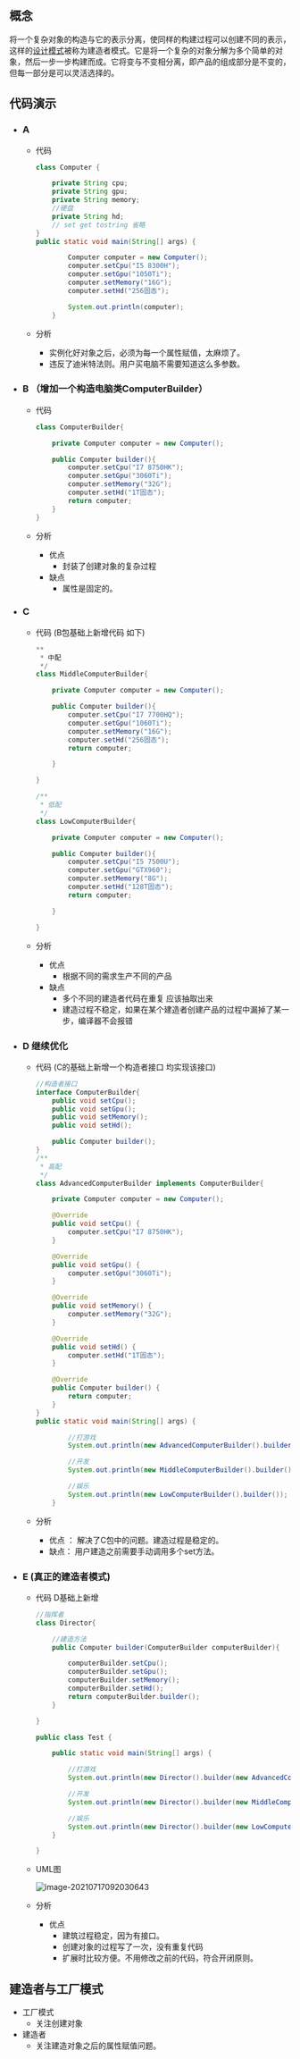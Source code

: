 ## 概念

​	将一个复杂对象的构造与它的表示分离，使同样的构建过程可以创建不同的表示，这样的[设计模式](http://c.biancheng.net/design_pattern/)被称为建造者模式。它是将一个复杂的对象分解为多个简单的对象，然后一步一步构建而成。它将变与不变相分离，即产品的组成部分是不变的，但每一部分是可以灵活选择的。

## 代码演示

- ### A
  
  - 代码
  
    ```java
    class Computer {
    
        private String cpu;
        private String gpu;
        private String memory;
        //硬盘
        private String hd;
    	// set get tostring 省略
    }
    public static void main(String[] args) {
    
            Computer computer = new Computer();
            computer.setCpu("I5 8300H");
            computer.setGpu("1050Ti");
            computer.setMemory("16G");
            computer.setHd("256固态");
    
            System.out.println(computer);
        } 
    ```
  
  - 分析
    - 实例化好对象之后，必须为每一个属性赋值，太麻烦了。
    - 违反了迪米特法则。用户买电脑不需要知道这么多参数。
  
- ### B （增加一个构造电脑类ComputerBuilder）

  - 代码
  
    ```java
    class ComputerBuilder{
    
        private Computer computer = new Computer();
    
        public Computer builder(){
            computer.setCpu("I7 8750HK");
            computer.setGpu("3060Ti");
            computer.setMemory("32G");
            computer.setHd("1T固态");
            return computer;
        }
    }
    ```
  
  - 分析
  
    - 优点
      - 封装了创建对象的复杂过程
    - 缺点
      - 属性是固定的。
  
- ### C

  - 代码 (B包基础上新增代码 如下)

    ```java
    **
     * 中配
     */
    class MiddleComputerBuilder{
    
        private Computer computer = new Computer();
    
        public Computer builder(){
            computer.setCpu("I7 7700HQ");
            computer.setGpu("1060Ti");
            computer.setMemory("16G");
            computer.setHd("256固态");
            return computer;
    
        }
    
    }
    
    /**
     * 低配
     */
    class LowComputerBuilder{
    
        private Computer computer = new Computer();
    
        public Computer builder(){
            computer.setCpu("I5 7500U");
            computer.setGpu("GTX960");
            computer.setMemory("8G");
            computer.setHd("128T固态");
            return computer;
    
        }
    
    }
    ```

  - 分析

    - 优点
      - 根据不同的需求生产不同的产品
    - 缺点
      - 多个不同的建造者代码在重复	应该抽取出来
      - 建造过程不稳定，如果在某个建造者创建产品的过程中漏掉了某一步，编译器不会报错

- ### D 继续优化

  - 代码 (C的基础上新增一个构造者接口 均实现该接口)

    ```java
    //构造者接口
    interface ComputerBuilder{
        public void setCpu();
        public void setGpu();
        public void setMemory();
        public void setHd();
    
        public Computer builder();
    }
    /**
     * 高配
     */
    class AdvancedComputerBuilder implements ComputerBuilder{
    
        private Computer computer = new Computer();
    
        @Override
        public void setCpu() {
            computer.setCpu("I7 8750HK");
        }
    
        @Override
        public void setGpu() {
            computer.setGpu("3060Ti");
        }
    
        @Override
        public void setMemory() {
            computer.setMemory("32G");
        }
    
        @Override
        public void setHd() {
            computer.setHd("1T固态");
        }
    
        @Override
        public Computer builder() {
            return computer;
        }
    }
    public static void main(String[] args) {
    
            //打游戏
            System.out.println(new AdvancedComputerBuilder().builder());
    
            //开发
            System.out.println(new MiddleComputerBuilder().builder());
    
            //娱乐
            System.out.println(new LowComputerBuilder().builder());
        }
    ```

  - 分析

    - 优点 ： 解决了C包中的问题。建造过程是稳定的。
    - 缺点： 用户建造之前需要手动调用多个set方法。

- ### E (真正的建造者模式)

  - 代码 D基础上新增

    ```java
    //指挥者
    class Director{
    
        //建造方法
        public Computer builder(ComputerBuilder computerBuilder){
    
            computerBuilder.setCpu();
            computerBuilder.setGpu();
            computerBuilder.setMemory();
            computerBuilder.setHd();
            return computerBuilder.builder();
        }
    
    }
    
    public class Test {
    
        public static void main(String[] args) {
    
            //打游戏
            System.out.println(new Director().builder(new AdvancedComputerBuilder()));
    
            //开发
            System.out.println(new Director().builder(new MiddleComputerBuilder()));
    
            //娱乐
            System.out.println(new Director().builder(new LowComputerBuilder()));
        }
    
    }
    
    
    ```

  - UML图

    ![image-20210717092030643](https://gitee.com/ShaoxiongDu/imageBed/raw/master//images/image-20210717092030643.png)

  - 分析

    - 优点
      - 建筑过程稳定，因为有接口。
      - 创建对象的过程写了一次，没有重复代码
      - 扩展时比较方便。不用修改之前的代码，符合开闭原则。

## 建造者与工厂模式

- 工厂模式
  - 关注创建对象
- 建造者
  - 关注建造对象之后的属性赋值问题。



